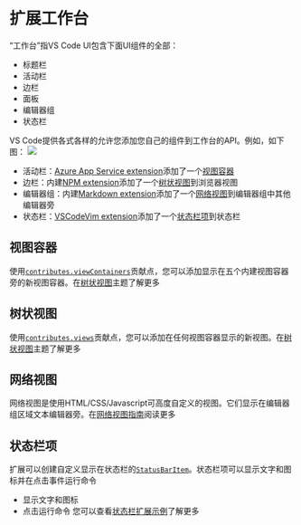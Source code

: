 # 扩展工作台
“工作台”指VS Code UI包含下面UI组件的全部：
- 标题栏
- 活动栏
- 边栏
- 面板
- 编辑器组
- 状态栏

VS Code提供各式各样的允许您添加您自己的组件到工作台的API。例如，如下图：
![](https://code.visualstudio.com/assets/api/extension-capabilities/extending-workbench/workbench-contribution.png)
- 活动栏：[Azure App Service extension](https://marketplace.visualstudio.com/items?itemName=ms-azuretools.vscode-azureappservice)添加了一个[视图容器](#视图容器)
- 边栏：内建[NPM extension](https://github.com/microsoft/vscode/tree/main/extensions/npm)添加了一个[树状视图](#树状视图)到浏览器视图
- 编辑器组：内建[Markdown extension](https://github.com/microsoft/vscode/tree/main/extensions/markdown-language-features)添加了一个[网络视图](#网络视图)到编辑器组中其他编辑器旁
- 状态栏：[VSCodeVim extension](https://marketplace.visualstudio.com/items?itemName=vscodevim.vim)添加了一个[状态栏项](#状态栏项)到状态栏

## 视图容器
使用[`contributes.viewContainers`](/9.%20%E6%9F%A5%E9%98%85/2.%20%E8%B4%A1%E7%8C%AE%E7%82%B9.md#contributes.viewContainers)贡献点，您可以添加显示在五个内建视图容器旁的新视图容器。在[树状视图](/4.%20%E6%89%A9%E5%B1%95%E6%8C%87%E5%8D%97/6.%20%E6%A0%91%E7%8A%B6%E8%A7%86%E5%9B%BE.md)主题了解更多
## 树状视图
使用[`contributes.views`](/9.%20%E6%9F%A5%E9%98%85/2.%20%E8%B4%A1%E7%8C%AE%E7%82%B9.md#contributes.views)贡献点，您可以添加在任何视图容器显示的新视图。在[树状视图](/4.%20%E6%89%A9%E5%B1%95%E6%8C%87%E5%8D%97/6.%20%E6%A0%91%E7%8A%B6%E8%A7%86%E5%9B%BE.md)主题了解更多
## 网络视图
网络视图是使用HTML/CSS/Javascript可高度自定义的视图。它们显示在编辑器组区域文本编辑器旁。在[网络视图指南](/4.%20%E6%89%A9%E5%B1%95%E6%8C%87%E5%8D%97/7.%20%E7%BD%91%E7%BB%9C%E8%A7%86%E5%9B%BE.md)阅读更多
## 状态栏项
扩展可以创建自定义显示在状态栏的[`StatusBarItem`](/9.%20%E6%9F%A5%E9%98%85/1.%20VS%20Code%20API.md#StatusBarItem)。状态栏项可以显示文字和图标并在点击事件运行命令
- 显示文字和图标
- 点击运行命令
您可以查看[状态栏扩展示例](https://github.com/microsoft/vscode-extension-samples/tree/main/statusbar-sample)了解更多